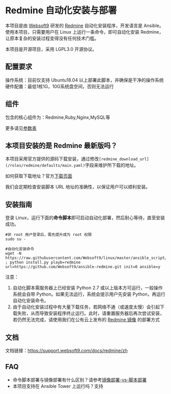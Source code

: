 # Redmine 自动化安装与部署

本项目是由 [Websoft9](http://www.websoft9.com) 研发的 [Redmine](https://www.redmine.org/) 自动化安装程序，开发语言是 Ansible。使用本项目，只需要用户在 Linux 上运行一条命令，即可自动化安装 Redmine，让原本复杂的安装过程变得没有任何技术门槛。  

本项目是开源项目，采用 LGPL3.0 开源协议。

## 配置要求

操作系统：目前仅支持 Ubuntu18.04 以上部署此脚本，并确保是干净的操作系统  
硬件配置：最低1核1G，10G系统盘空间，否则无法运行

## 组件

包含的核心组件为：Redmine,Ruby,Nginx,MySQL等

更多请见[参数表](/docs/zh/stack-components.md)

## 本项目安装的是 Redmine 最新版吗？

本项目采用官方提供的源码下载安装，通过修改`[redmine_download_url](/roles/redmine/defaults/main.yaml)`字段来维护所下载的地址。  

如何获取下载地址？官方[下载页面](https://www.redmine.org/projects/redmine/wiki/Download)  

我们会定期检查安装脚本 URL 地址的准确性，以保证用户可以顺利安装。

## 安装指南

登录 Linux，运行下面的**命令脚本**即可启动自动化部署，然后耐心等待，直至安装成功。

```
#非 root 用户登录后，需先提升成为 root 权限
sudo su -

#自动化安装命令
wget -N https://raw.githubusercontent.com/Websoft9/linux/master/ansible_script/install.py ; python install.py playb=redmine url=https://github.com/Websoft9/ansible-redmine.git init=0 ansible=y

```

注意：  

1. 自动化脚本需服务器上已经安装 Python 2.7 或以上版本方可运行，一般操作系统会自带 Python。如果无法运行，系统会提示用户先安装 Python，再运行自动化安装命令。
2. 由于自动化安装过程中有大量下载任务，若网络不通（或速度太慢）会引起下载失败，从而导致安装程序终止运行。此时，请重置服务器后再次尝试安装，若仍然无法完成，请使用我们在公有云上发布的 [Redmine 镜像](https://apps.websoft9.com/redmine) 的部署方式


## 文档

文档链接：https://support.websoft9.com/docs/redmine/zh

## FAQ

- 命令脚本部署与镜像部署有什么区别？请参考[镜像部署-vs-脚本部署](https://support.websoft9.com/docs/faq/zh/bz-product.html#镜像部署-vs-脚本部署)
- 本项目支持在 Ansible Tower 上运行吗？支持

